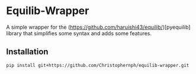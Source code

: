 # Equilib-Wrapper
A simple wrapper for the (https://github.com/haruishi43/equilib/)[pyequilib] library that simplifies some syntax and adds some features.

## Installation
```bash
pip install git+https://github.com/Christophernph/equilib-wrapper.git
```